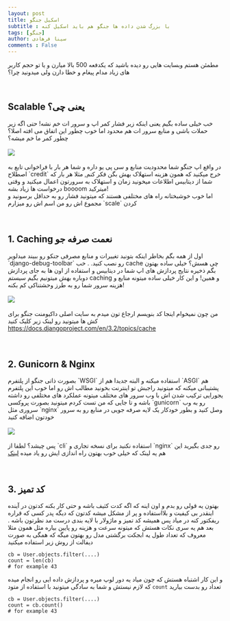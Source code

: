 ```yaml
---
layout: post
title: اسکیل جنگو
subtitle : با بزرگ شدن داده ها جنگو هم باید اسکیل کنه
tags: [جنگو]
author: سینا فرهادی
comments : False
---
```


مطمئن هستم وبسایت هایی رو دیده باشید که یکدفعه 500 بالا میارن و یا تو حجم کاربر های
زیاد مدام پیغام و خطا دارن ولی میدونید چرا؟

<br>
<h2> Scalable یعنی چی؟ </h2>
خب خیلی ساده بگیم یعنی اینکه زیر فشار کمر اپ و سرور ات خم نشه! حتی
اگه زیر حملات باشی و منابع سرور ات هم محدود اما خوب چطور این اتفاق می افته اصلا؟ چطور کمر ما خم میشه؟
<br />
<br/>
<img src="https://qph.fs.quoracdn.net/main-qimg-710e59deffabca1c4684273a776bf673.webp" />
<br/>
<br/>
در واقع اپ جنگو شما محدودیت منابع و سی پی یو داره و شما هر بار با فراخوانی تایع به اصطلاح `credit` خرج میکنید
که همون هزینه استهلاک بهش بگن فکر کنم, مثلا هر بار که شما از دیتابیس اطلاعات میخونید زمان و استهلاک به سرورتون اعمال میکنید و 
وقتی درخواست ها زیاد بشه boooom میترکید!
<br />
اما خوب خوشبختانه راه های مختلفی هستند که میتونید فشار رو به حداقل برسونید و مجموع اش رو من اسم اش رو میزارم `scale` کردن
<br>
<br/>
<br/>
<h2>1. Caching نعمت صرفه جو </h2>
اول از همه بگم بخاطر اینکه بتونید تغییرات و منابع مصرفی جنکو رو ببیند میدلویر  `django-debug-toolbar` رو نصب کنید.
.
خب cache چی هسش؟
خیلی ساده بهتون بگم ذخیره نتایج پردازش های اپ شما در دیتابیس و استفاده از اون ها به جای پردازش دوباره بهش میتونیم بگیم سیستم caching و همین! و این کار خیلی ساده میتونه منایع و هزینه سرور شما رو به طرز وحشتناکی کم بکنه!
<br/>
<br/>
<img src="https://spaceaustralia.com/sites/default/files/2021-01/light-speed-light-speed.jpg" />
<br/>
<br />
من چون نمیخوام اینجا کد بنویسم ارجاع تون میدم به سایت اصلی داکیومنت جنگو برای کش ها میتونید رو لینک زیر کلیک کنید
<a href="https://docs.djangoproject.com/en/3.2/topics/cache/">https://docs.djangoproject.com/en/3.2/topics/cache</a>
<br/>
<br/>
<br/>
<h2>2. Gunicorn & Nginx</h2>
بصورت ذاتی جنگو از پلتفرم `WSGI` استفاده میکنه و البته جدیدا هم از `ASGI` هم پشتیبانی میکنه که میتونید راجبش تو اینترنت 
بخونید مطالب اش رو
اما خوب این پلتفرم یجورایی ترکیب شدن اش با وب سرور های مختلف میتونه عملکرد های مختلفی رو داشته باشه
و تا جایی که من تست کردم میتونید بصورت پروکسی `gunicorn` رو به وب سروری مثل `nginx` وصل کنید و بطور خودکار یک لایه صرفه جویی در منابع رو به 
سرور خودتون اضافه کنید
<br />
<br />
<img src="https://community-cdn-digitalocean-com.global.ssl.fastly.net/variants/TdEDc6ignDxubV5afVV3yNvc/035575f2985fe451d86e717d73691e533a1a00545d7230900ed786341dc3c882" />
<br />
<br />
پس چیشد؟ لطفا از `cli` استفاده نکنید برای نسخه تجاری و `nginx` رو جدی بگیرید
این هم یه لینک که خیلی خوب بهتون راه اندازی ایش رو یاد میده
<a href="https://community-cdn-digitalocean-com.global.ssl.fastly.net/variants/TdEDc6ignDxubV5afVV3yNvc/035575f2985fe451d86e717d73691e533a1a00545d7230900ed786341dc3c882">لینک</a>

<br/>
<br/>
<br/>
<h2>3. کد تمیز</h2>
بهتون یه قولی رو بدم و اون اینه که اگه کدت کثیف باشه و حتی کار بکنه کدتون در آینده اینقدر بی کیفیت و بلااستفاده 
و پر از مشکل میشه کدتون که دیگه پدر کسی که قراره ریفکتور کنه در میاد پس همیشه کد تمیز و ماژولار با لایه بندی درست مد نظرتون باشه
.
بعد هم یه سری نکات هستش که میتونه سرعت و هزینه رو پایین بیاره مثل همون مثلا معروف که
تعداد طول یه ابجکت برگشتی مدل رو بهتون میگه
که همگی به صورت دیفالت از روش زیر استفاده میکنید

```
cb = User.objects.filter(....)
count = len(cb)
# for example 43
```
و این کار اشتباه هستش که چون میاد یه دور لوپ میره و پردازش داده ایی رو انجام میده که لازم نیستش و شما به
سادگی میتونید با استفاده از متود `count` تعداد رو بدست بیارید
```
cb = User.objects.filter(....)
count = cb.count()
# for example 43
```

